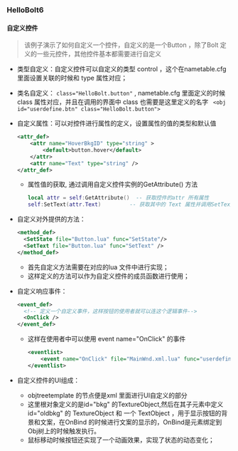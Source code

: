 ###  HelloBolt6

 #### 自定义控件

> 该例子演示了如何自定义一个控件，自定义的是一个Button ，除了Bolt 定义的一些元控件，其他控件基本都需要进行自定义

+ 类型自定义：自定义控件可以自定义的类型 control ，这个在nametable.cfg 里面设置关联的时候和 type 属性对应；

+ 类名自定义： `class="HelloBolt.button"`  , nametable.cfg 里面定义的时候class 属性对应，并且在调用的界面中 class 也需要是这里定义的名字 ` <obj id="userdefine.btn" class="HelloBolt.button">`

+ 自定义属性：可以对控件进行属性的定义，设置属性的值的类型和默认值

  ```xml
  <attr_def>
      <attr name="HoverBkgID" type="string" >
          <default>button.hover</default>
      </attr>
      <attr name="Text" type="string" />
  </attr_def>   
  ```

  + 属性值的获取, 通过调用自定义控件实例的GetAttribute() 方法

    ```lua
    local attr = self:GetAttribute()  -- 获取控件的attr 所有属性
    self:SetText(attr.Text)			-- 获取其中的 Text 属性并调用SetTex方法，该方法是对界面的text 控件内容进行赋值
    ```

    

+ 自定义对外提供的方法：

  ```xml
  <method_def>
  	<SetState file="Button.lua" func="SetState"/>
  	<SetText file="Button.lua" func="SetText" />
  </method_def>
  ```

  + 首先自定义方法需要在对应的lua 文件中进行实现；
  + 这样定义的方法可以作为自定义控件的成员函数进行使用；

+ 自定义响应事件：

  ```xml
  <event_def>
  	<!-- 定义一个自定义事件，这样按钮的使用者就可以连这个逻辑事件-->
  	<OnClick />
  </event_def>
  ```

  + 这样在使用者中可以使用 event name="OnClick" 的事件

    ```xml
    <eventlist>
        <event name="OnClick" file="MainWnd.xml.lua" func="userdefine_btn_OnClick"/>
    </eventlist>
    ```

    

+ 自定义控件的UI组成：

  + objtreetemplate 的节点便是xml 里面进行UI自定义的部分 
  + 这里根对象定义的是id="bkg" 的TextureObject,然后在其子元素中定义id="oldbkg" 的 TextureObject 和 一个 TextObject ，用于显示按钮的背景和文案，在OnBind 的时候进行文案的显示的，OnBind是元素绑定到Obj树上的时候触发执行。
  + 鼠标移动时候按钮还实现了一个动画效果，实现了状态的动态变化；

